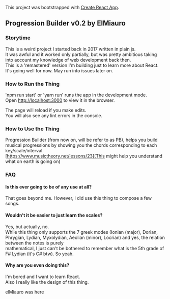 This project was bootstrapped with [Create React App](https://github.com/facebook/create-react-app).

## Progression Builder v0.2 by ElMiauro

### Storytime
This is a weird project I started back in 2017 written in plain js.
<br /> It was awful and it worked only partially, but was pretty ambitious taking into account my knowledge of web development back then.<br />
This is a 'remastered' version I'm building just to learn more about React.<br />
 It's going well for now. May run into issues later on.

### How to Run the Thing
'npm run start' or 'yarn run' runs the app in the development mode.<br />
Open [http://localhost:3000](http://localhost:3000) to view it in the browser.

The page will reload if you make edits.<br />
You will also see any lint errors in the console.

### How to Use the Thing
Progression Builder (from now on, will be refer to as PB), helps you build musical progressions by showing you the chords corresponding to each key/scale/interval.<br />
[https://www.musictheory.net/lessons/23](This might help you understand what on earth is going on)


### FAQ
#### Is this ever going to be of any use at all?
That goes beyond me. However, I did use this thing to compose a few songs.

#### Wouldn't it be easier to just learn the scales?
Yes, but actually, no. <br />
While this thing only supports the 7 greek modes (Ionian (major), Dorian, Phrygian, Lydian, Myxolydian, Aeolian (minor), Locrian) and yes, the relation between the notes is purely <br />mathematical, I just can't be bothered to remember what is the 5th grade of F# Lydian (it's C# btw). So yeah.

#### Why are you even doing this?
I'm bored and I want to learn React.<br />
Also I really like the design of this thing.

elMiauro was here


